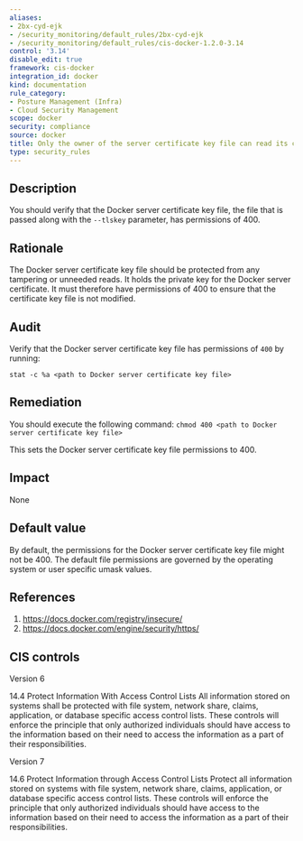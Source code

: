 ```yaml
---
aliases:
- 2bx-cyd-ejk
- /security_monitoring/default_rules/2bx-cyd-ejk
- /security_monitoring/default_rules/cis-docker-1.2.0-3.14
control: '3.14'
disable_edit: true
framework: cis-docker
integration_id: docker
kind: documentation
rule_category:
- Posture Management (Infra)
- Cloud Security Management
scope: docker
security: compliance
source: docker
title: Only the owner of the server certificate key file can read its contents
type: security_rules
---
```


## Description

You should verify that the Docker server certificate key file, the file that is passed along with the `--tlskey` parameter, has permissions of 400.

## Rationale

The Docker server certificate key file should be protected from any tampering or unneeded reads. It holds the private key for the Docker server certificate. It must therefore have permissions of 400 to ensure that the certificate key file is not modified.

## Audit

Verify that the Docker server certificate key file has permissions of `400` by running: 
```
stat -c %a <path to Docker server certificate key file>
```

## Remediation

You should execute the following command: `chmod 400 <path to Docker server certificate key file>`

This sets the Docker server certificate key file permissions to 400.

## Impact

None

## Default value

By default, the permissions for the Docker server certificate key file might not be 400. The default file permissions are governed by the operating system or user specific umask values.

## References

1. https://docs.docker.com/registry/insecure/
2. https://docs.docker.com/engine/security/https/

## CIS controls

Version 6

14.4 Protect Information With Access Control Lists All information stored on systems shall be protected with file system, network share, claims, application, or database specific access control lists. These controls will enforce the principle that only authorized individuals should have access to the information based on their need to access the information as a part of their responsibilities.

Version 7

14.6 Protect Information through Access Control Lists Protect all information stored on systems with file system, network share, claims, application, or database specific access control lists. These controls will enforce the principle that only authorized individuals should have access to the information based on their need to access the information as a part of their responsibilities.
